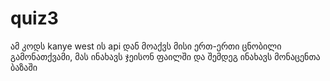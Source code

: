 # quiz3



ამ კოდს kanye west ის api დან მოაქვს მისი ერთ-ერთი ცნობილი გამონათქვამი, მას ინახავს ჯეისონ ფაილში და შემდეგ ინახავს მონაცენთა ბაზაში
